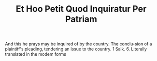 ---
title: Et Hoo Petit Quod Inquiratur Per Patriam
letter: E
permalink: "/definitions/bld-et-hoo-petit-quod-inquiratur-per-patriam.html"
body: And this he prays may be inquired of by the country. The conclu-sion of a plaintiff's
  pleading, tendering an Issue to the country. 1 Salk. 6. Literally translated in
  the modem forms
published_at: '2018-07-07'
source: Black's Law Dictionary 2nd Ed (1910)
layout: post
---